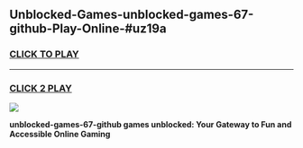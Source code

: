 
## Unblocked-Games-unblocked-games-67-github-Play-Online-#uz19a
<h3>
<a href="https://premium.freeplayer.one?title=unblocked-games-67-github&ref=27F">CLICK TO PLAY</a></h3>
<hr>

<h3>
<a href="https://premium.freeplayer.one?title=unblocked-games-67-github&ref=27F">CLICK 2 PLAY</a>
  
</h3>

<a href="https://premium.freeplayer.one?title=unblocked-games-67-github&ref=27F"><img src="https://clearcache.store/games.png"></a>


**unblocked-games-67-github games unblocked: Your Gateway to Fun and Accessible Online Gaming**
